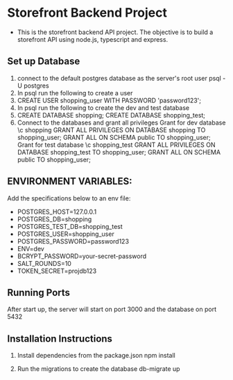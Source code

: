 # Storefront Backend Project

- This is the storefront backend API project. The objective is to build a storefront API using node.js, typescript and express.

## Set up Database

1. connect to the default postgres database as the server's root user psql -U postgres
2. In psql run the following to create a user
3. CREATE USER shopping_user WITH PASSWORD 'password123';
4. In psql run the following to create the dev and test database
5. CREATE DATABASE shopping;
   CREATE DATABASE shopping_test;
6. Connect to the databases and grant all privileges
   Grant for dev database
   \c shopping
   GRANT ALL PRIVILEGES ON DATABASE shopping TO shopping_user;
   GRANT ALL ON SCHEMA public TO shopping_user;
   Grant for test database
   \c shopping_test
   GRANT ALL PRIVILEGES ON DATABASE shopping_test TO shopping_user;
   GRANT ALL ON SCHEMA public TO shopping_user;

## ENVIRONMENT VARIABLES:

Add the specifications below to an env file:

- POSTGRES_HOST=127.0.0.1
- POSTGRES_DB=shopping
- POSTGRES_TEST_DB=shopping_test
- POSTGRES_USER=shopping_user
- POSTGRES_PASSWORD=password123
- ENV=dev
- BCRYPT_PASSWORD=your-secret-password
- SALT_ROUNDS=10
- TOKEN_SECRET=projdb123

## Running Ports

After start up, the server will start on port 3000 and the database on port 5432

## Installation Instructions

1. Install dependencies from the package.json
   npm install

2. Run the migrations to create the database
   db-migrate up
